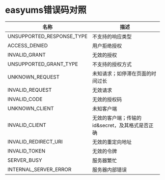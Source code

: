 # easyums错误码对照

| 名称 | 描述 |
| ---- | ---- |
| UNSUPPORTED_RESPONSE_TYPE | 不支持的响应类型  |
| ACCESS_DENIED | 用户拒绝授权 |
| INVALID_GRANT | 无效的授权 |
| UNSUPPORTED_GRANT_TYPE | 不支持的授权方式 |
| UNKNOWN_REQUEST | 未知请求；如停滞在页面的时间过长 |
| INVALID_REQUEST | 无效请求 |
| INVALID_CODE | 无效的授权码 |
| UNKNOWN_CLIENT | 未知客户端 |
| INVALID_CLIENT | 无效的客户端；传输的id&secret，及其格式是否正确 |
| INVALID_REDIRECT_URI | 无效的重定向地址 |
| INVALID_TOKEN | 无效的令牌 |
| SERVER_BUSY | 服务器繁忙 |
| INTERNAL_SERVER_ERROR | 服务器内部错误 |
